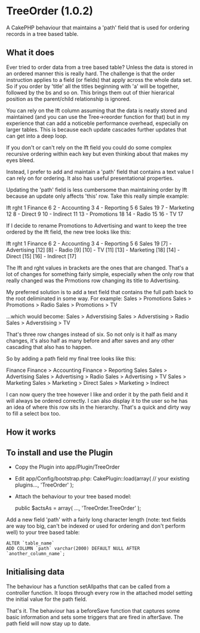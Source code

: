TreeOrder (1.0.2)
=================

A CakePHP behaviour that maintains a 'path' field that is used for ordering records in a tree based table.

What it does
------------

Ever tried to order data from a tree based table? Unless the data is stored in an ordered manner this is really hard. The challenge is that the order instruction applies to a field (or fields) that apply across the whole data set. So if you order by 'title' all the titles beginning with 'a' will be together, followed by the bs and so on. This brings them out of thier hierarical position as the parent/child relationship is ignored.

You can rely on the lft column assuming that the data is neatly stored and maintained (and you can use the Tree->reorder function for that) but in my experience that can add a noticeble performance overhead, especially on larger tables. This is because each update cascades further updates that can get into a deep loop.

If you don't or can't rely on the lft field you could do some complex recursive ordering within each key but even thinking about that makes my eyes bleed.

Instead, I prefer to add and maintain a 'path' field that contains a text value I can rely on for ordering. It also has useful presentational properties.

Updating the 'path' field is less cumbersome than maintaining order by lft because an update only affects 'this' row. Take this really simple example:

lft						rght
1	Finance					6
2		- Accounting		3
4		- Reporting			5
6	Sales					19
7		- Marketing			12
8			- Direct		9
10			- Indirect		11
13		- Promotions		18
14			- Radio			15
16			- TV			17


If I decide to rename Promotions to Advertising and want to keep the tree ordered by the lft field, the new tree looks like this:

lft						rght
1	Finance					6
2		- Accounting		3
4		- Reporting			5
6	Sales					19
[7]		- Advertising		[12]
[8]			- Radio			[9]
[10]		- TV			[11]
[13]	- Marketing			[18]
[14]		- Direct		[15]
[16]		- Indirect		[17]

The lft and rght values in brackets are the ones that are changed. That's a lot of changes for something fairly simple, especially when the only row that really changed was the Prmotions row changing its title to Advertising.

My preferred solution is to add a text field that contains the full path back to the root deliminated in some way. For example:
	Sales > Promotions
	Sales > Promotions > Radio
	Sales > Promotions > TV

...which would become:
	Sales > Adverstising
	Sales > Adverstising > Radio
	Sales > Adverstising > TV

That's three row changes instead of six. So not only is it half as many changes, it's also half as many before and after saves and any other cascading that also has to happen.

So by adding a path field my final tree looks like this:

Finance
Finance > Accounting
Finance > Reporting
Sales
Sales > Advertising
Sales > Advertising > Radio
Sales > Advertising > TV
Sales > Marketing
Sales > Marketing > Direct
Sales > Marketing > Indirect

I can now query the tree however I like and order it by the path field and it will always be ordered correctly. I can also display it to the user so he has an idea of where this row sits in the hierarchy. That's a quick and dirty way to fill a select box too.


How it works
------------

To install and use the Plugin
-----------------------------
* Copy the Plugin into app/Plugin/TreeOrder
* Edit app/Config/bootstrap.php:
	CakePlugin::load(array(
		// your existing plugins...,
		'TreeOrder'
	);

* Attach the behaviour to your tree based model:

	public $actsAs = array(
		...,
		'TreeOrder.TreeOrder'
	);

Add a new field 'path' with a fairly long character length (note: text fields are way too big, can't be indexed or used for ordering and don't perform well) to your tree based table:

	ALTER `table_name`
	ADD COLUMN `path` varchar(2000) DEFAULT NULL AFTER `another_column_name`;


Initialising data
-----------------

The behaviour has a function setAllpaths that can be called from a controller function. It loops through every row in the attached model setting the initial value for the path field.

That's it. The behaviour has a beforeSave function that captures some basic information and sets some triggers that are fired in afterSave. The path field will now stay up to date.